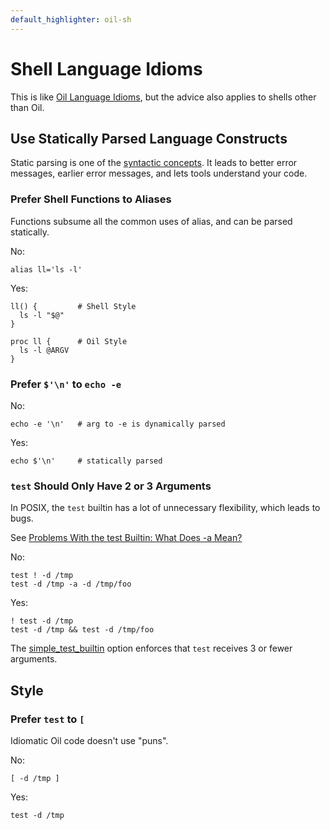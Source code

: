 ```yaml
---
default_highlighter: oil-sh
---
```


Shell Language Idioms
=====================

This is like [Oil Language Idioms](idioms.html), but the advice also applies to
shells other than Oil.

<div id="toc">
</div>

## Use Statically Parsed Language Constructs

Static parsing is one of the [syntactic concepts](syntactic-concepts.html).  It
leads to better error messages, earlier error messages, and lets tools
understand your code.

### Prefer Shell Functions to Aliases

Functions subsume all the common uses of alias, and can be parsed statically.

No:

    alias ll='ls -l'    

Yes:

    ll() {         # Shell Style
      ls -l "$@"
    }

    proc ll {      # Oil Style
      ls -l @ARGV
    }

### Prefer `$'\n'` to `echo -e`

No:

    echo -e '\n'   # arg to -e is dynamically parsed

Yes:

    echo $'\n'     # statically parsed


### `test` Should Only Have 2 or 3 Arguments

In POSIX, the `test` builtin has a lot of unnecessary flexibility, which leads
to bugs.

See [Problems With the test Builtin: What Does -a
Mean?](//www.oilshell.org/blog/2017/08/31.html)

No:

    test ! -d /tmp
    test -d /tmp -a -d /tmp/foo

Yes:

    ! test -d /tmp
    test -d /tmp && test -d /tmp/foo

The [simple_test_builtin]($oil-help) option enforces that `test` receives 3 or
fewer arguments.

## Style

### Prefer `test` to `[`

Idiomatic Oil code doesn't use "puns".

No:

    [ -d /tmp ]

Yes:

    test -d /tmp

